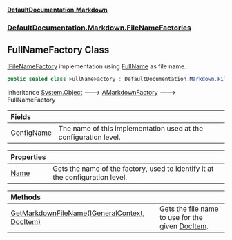 #### [DefaultDocumentation.Markdown](index.md 'index')
### [DefaultDocumentation.Markdown.FileNameFactories](index.md#DefaultDocumentation.Markdown.FileNameFactories 'DefaultDocumentation.Markdown.FileNameFactories')

## FullNameFactory Class

[IFileNameFactory](https://github.com/Doraku/DefaultDocumentation/blob/master/documentation/api/IFileNameFactory.md 'DefaultDocumentation.Api.IFileNameFactory') implementation using [FullName](https://github.com/Doraku/DefaultDocumentation/blob/master/documentation/api/DocItem.FullName.md 'DefaultDocumentation.Models.DocItem.FullName') as file name.

```csharp
public sealed class FullNameFactory : DefaultDocumentation.Markdown.FileNameFactories.AMarkdownFactory
```

Inheritance [System.Object](https://docs.microsoft.com/en-us/dotnet/api/System.Object 'System.Object') &#129106; [AMarkdownFactory](AMarkdownFactory.md 'DefaultDocumentation.Markdown.FileNameFactories.AMarkdownFactory') &#129106; FullNameFactory

| Fields | |
| :--- | :--- |
| [ConfigName](FullNameFactory.ConfigName.md 'DefaultDocumentation.Markdown.FileNameFactories.FullNameFactory.ConfigName') | The name of this implementation used at the configuration level. |

| Properties | |
| :--- | :--- |
| [Name](FullNameFactory.Name.md 'DefaultDocumentation.Markdown.FileNameFactories.FullNameFactory.Name') | Gets the name of the factory, used to identify it at the configuration level. |

| Methods | |
| :--- | :--- |
| [GetMarkdownFileName(IGeneralContext, DocItem)](FullNameFactory.GetMarkdownFileName(IGeneralContext,DocItem).md 'DefaultDocumentation.Markdown.FileNameFactories.FullNameFactory.GetMarkdownFileName(DefaultDocumentation.IGeneralContext, DefaultDocumentation.Models.DocItem)') | Gets the file name to use for the given [DocItem](https://github.com/Doraku/DefaultDocumentation/blob/master/documentation/api/DocItem.md 'DefaultDocumentation.Models.DocItem'). |
